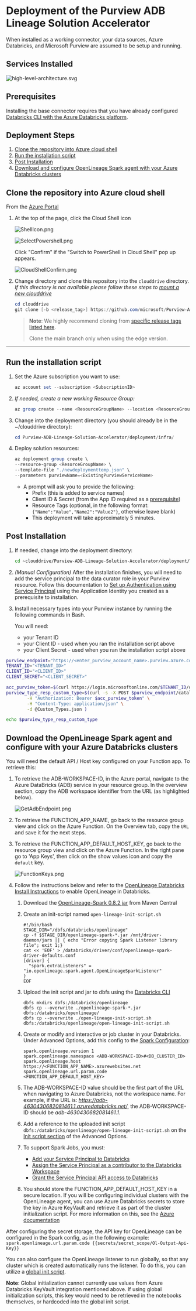 <!-- markdownlint-disable MD033 - HTML rule -->
# Deployment of the Purview ADB Lineage Solution Accelerator

When installed as a working connector, your data sources, Azure Databricks, and Microsoft Purview are assumed to be setup and running.

## Services Installed
  
![high-level-architecture.svg](./assets/img/deploy/BaseSvcsInstalled.svg)

## Prerequisites
Installing the base connector requires that you have already configured [Databricks CLI with the Azure Databricks platform](https://docs.microsoft.com/en-us/azure/databricks/dev-tools/cli/).

## Deployment Steps
1. [Clone the repository into Azure cloud shell](#clone-repo)
1. [Run the installation script](#run-script)
1. [Post Installation](#post-install)
1. [Download and configure OpenLineage Spark agent with your Azure Databricks clusters](#download-openlineage)

## <a id="clone-repo" />Clone the repository into Azure cloud shell

From the [Azure Portal](https://portal.azure.com)

1. At the top of the page, click the Cloud Shell icon

    ![ShellIcon.png](./assets/img/deploy/ShellIcon.png)

    ![SelectPowershell.png](./assets/img/deploy/SelectPowerShell.png) 

    Click "Confirm" if the "Switch to PowerShell in Cloud Shell" pop up appears.

    ![CloudShellConfirm.png](./assets/img/deploy/CloudShellConfirm.png)

1. Change directory and clone this repository into the `clouddrive` directory. *If this directory is not available please follow these steps to [mount a new clouddrive](https://docs.microsoft.com/en-us/azure/cloud-shell/persisting-shell-storage#mount-a-new-clouddrive)*

    ```powershell
    cd clouddrive
    git clone [-b <release_tag>] https://github.com/microsoft/Purview-ADB-Lineage-Solution-Accelerator.git

    ```

    > **Note**: We highly recommend cloning from [specific release tags listed here](https://github.com/microsoft/Purview-ADB-Lineage-Solution-Accelerator/tags).
    >
    > Clone the main branch only when using the edge version.

-----



## <a id="run-script" />Run the installation script

1. Set the Azure subscription you want to use:
    ```powershell
    az account set --subscription <SubscriptionID>
    ```

1. *If needed, create a new working Resource Group:*
    ```powershell
    az group create --name <ResourceGroupName> --location <ResourceGroupLocation>
    ```

1. Change into the deployment directory (you should already be in the ~/clouddrive directory):
    ```powershell
    cd Purview-ADB-Lineage-Solution-Accelerator/deployment/infra/
    ```

1. Deploy solution resources:
    ```powershell
    az deployment group create \
    --resource-group <ResorceGroupName> \
    --template-file "./newdeploymenttemp.json" \
    --parameters purviewName=<ExistingPurviewServiceName>
    ```
    * A prompt will ask you to provide the following:
        * Prefix (this is added to service names)
        * Client ID & Secret (from the App ID required as a [prerequisite](https://github.com/microsoft/Purview-ADB-Lineage-Solution-Accelerator#prerequisites))
        * Resource Tags (optional, in the following format: `{"Name":"Value","Name2":"Value2"}`, otherwise leave blank)
        * This deployment will take approximately 5 minutes.

## <a id="post-install" />Post Installation

1. If needed, change into the deployment directory:
    ```bash
    cd ~clouddrive/Purview-ADB-Lineage-Solution-Accelerator/deployment/infra/
    ```

1. *(Manual Configuration)* After the installation finishes, you will need to add the service principal to the data curator role in your Purview resource.  Follow this documentation to [Set up Authentication using Service Principal](https://docs.microsoft.com/en-us/azure/purview/tutorial-using-rest-apis#set-up-authentication-using-service-principal) using the Application Identity you created as a prerequisite to installation.

1. Install necessary types into your Purview instance by running the following commands in Bash.

    You will need:
    * your Tenant ID
    * your Client ID - used when you ran the installation script above
    * your Client Secret - used when you ran the installation script above

  ```bash
  purview_endpoint="https://<enter_purview_account_name>.purview.azure.com"
  TENANT_ID="<TENANT_ID>" 
  CLIENT_ID="<CLIENT_ID>" 
  CLIENT_SECRET="<CLIENT_SECRET>"

  acc_purview_token=$(curl https://login.microsoftonline.com/$TENANT_ID/oauth2/token --data "resource=https://purview.azure.net&client_id=$CLIENT_ID&client_secret=$CLIENT_SECRET&grant_type=client_credentials" -H Metadata:true -s | jq -r '.access_token')
  purview_type_resp_custom_type=$(curl -s -X POST $purview_endpoint/catalog/api/atlas/v2/types/typedefs \
          -H "Authorization: Bearer $acc_purview_token" \
          -H "Content-Type: application/json" \
          -d @Custom_Types.json )

  echo $purview_type_resp_custom_type
  ```

## <a id="download-openlineage" />Download the OpenLineage Spark agent and configure with your Azure Databricks clusters

You will need the default API / Host key configured on your Function app. To retrieve this:

1. To retrieve the ADB-WORKSPACE-ID, in the Azure portal, navigate to the Azure DataBricks (ADB) service in your resource group. In the overview section, copy the ADB workspace identifier from the URL (as highlighted below).

    ![GetAdbEndpoint.png](./assets/img/deploy/GetAdbEndpoint.png)

1. To retrieve the FUNCTION_APP_NAME, go back to the resource group view and click on the Azure Function. On the Overview tab, copy the `URL` and save it for the next steps.
1. To retrieve the FUNCTION_APP_DEFAULT_HOST_KEY, go back to the resource group view and click on the Azure Function. In the right pane go to 'App Keys', then click on the show values icon and copy the `default` key.

    ![FunctionKeys.png](./assets/img/deploy/FunctionKeys.png)

1. Follow the instructions below and refer to the [OpenLineage Databricks Install Instructions](https://github.com/OpenLineage/OpenLineage/tree/main/integration/spark/databricks#databricks-install-instructions) to enable OpenLineage in Databricks.
    1. Download the [OpenLineage-Spark 0.8.2 jar](https://repo1.maven.org/maven2/io/openlineage/openlineage-spark/0.8.2/openlineage-spark-0.8.2.jar) from Maven Central
    2. Create an init-script named `open-lineage-init-script.sh`

        ```text
        #!/bin/bash
        STAGE_DIR="/dbfs/databricks/openlineage"
        cp -f $STAGE_DIR/openlineage-spark-*.jar /mnt/driver-daemon/jars || { echo "Error copying Spark Listener library file"; exit 1;}
        cat << 'EOF' > /databricks/driver/conf/openlineage-spark-driver-defaults.conf
        [driver] {
          "spark.extraListeners" = "io.openlineage.spark.agent.OpenLineageSparkListener"
        }
        EOF
        ```

    3. Upload the init script and jar to dbfs using the [Databricks CLI](https://docs.microsoft.com/en-us/azure/databricks/dev-tools/cli/)

        ```text
        dbfs mkdirs dbfs:/databricks/openlineage
        dbfs cp --overwrite ./openlineage-spark-*.jar               dbfs:/databricks/openlineage/
        dbfs cp --overwrite ./open-lineage-init-script.sh           dbfs:/databricks/openlineage/open-lineage-init-script.sh
        ```

    4. Create or modify and interactive or job cluster in your Databricks. Under Advanced Options, add this config to the [Spark Configuration](https://docs.microsoft.com/en-us/azure/databricks/clusters/configure#spark-configuration):

        ```text
        spark.openlineage.version 1 
        spark.openlineage.namespace <ADB-WORKSPACE-ID>#<DB_CLUSTER_ID>
        spark.openlineage.host https://<FUNCTION_APP_NAME>.azurewebsites.net
        spark.openlineage.url.param.code <FUNCTION_APP_DEFAULT_HOST_KEY>
        ```

    1. The ADB-WORKSPACE-ID value should be the first part of the URL when navigating to Azure Databricks, not the workspace name. For example, if the URL is: _https://adb-4630430682081461.1.azuredatabricks.net/_, the ADB-WORKSPACE-ID should be _adb-4630430682081461.1_.
    1. Add a reference to the uploaded init script `dbfs:/databricks/openlineage/open-lineage-init-script.sh` on the [Init script section](https://docs.microsoft.com/en-us/azure/databricks/clusters/init-scripts#configure-a-cluster-scoped-init-script-using-the-ui) of the Advanced Options.

    1. To support Spark Jobs, you must:
        * [Add your Service Principal to Databricks](https://docs.microsoft.com/en-us/azure/databricks/dev-tools/api/latest/scim/scim-sp#add-service-principal)
        * [Assign the Service Principal as a contributor to the Databricks Workspace](https://docs.microsoft.com/en-us/azure/role-based-access-control/role-assignments-portal?tabs=current)
        * [Grant the Service Principal API access to Databricks](https://docs.microsoft.com/en-us/azure/databricks/dev-tools/api/latest/aad/service-prin-aad-token#--api-access-for-service-principals-that-are-not-workspace-users)
    1. You should store the FUNCTION_APP_DEFAULT_HOST_KEY in a secure location. If you will be configuring individual clusters with the OpenLineage agent, you can use Azure Databricks secrets to store the key in Azure KeyVault and retrieve it as part of the cluster initialization script.  For more information on this, see the [Azure documentation](https://docs.microsoft.com/en-us/azure/databricks/security/secrets/secret-scopes#--databricks-backed-scopes)

After configuring the secret storage, the API key for OpenLineage can be configured in the Spark config, as in the following example:
`spark.openlineage.url.param.code {{secrets/secret_scope/Ol-Output-Api-Key}}`

You can also configure the OpenLineage listener to run globally, so that any cluster which is created automatically runs the listener.  To do this, you can utilize a [global init script](https://docs.microsoft.com/en-us/azure/databricks/clusters/init-scripts#global-init-scripts).

**Note**: Global initialization cannot currently use values from Azure Databricks KeyVault integration mentioned above. If using global initialization scripts, this key would need to be retrieved in the notebooks themselves, or hardcoded into the global init script.
